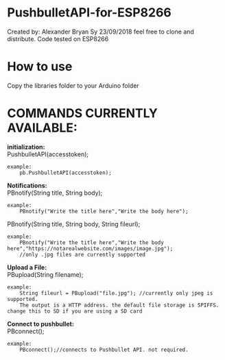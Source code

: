 # PushbulletAPI-for-ESP8266
Created by: Alexander Bryan Sy 23/09/2018
feel free to clone and distribute.
Code tested on ESP8266
# How to use
Copy the libraries folder to your Arduino folder

# COMMANDS CURRENTLY AVAILABLE:
 **initialization:**  
    PushbulletAPI(accesstoken);
        
	example:  
		pb.PushbulletAPI(accesstoken);

 **Notifications:**  
    PBnotify(String title, String body);
    
	example:  
		PBnotify("Write the title here","Write the body here");  

PBnotify(String title, String body, String fileurl);
    
	example:  
		PBnotify("Write the title here","Write the body here","https://notarealwebsite.com/images/image.jpg"); 
		//only .jpg files are currently supported

**Upload a File:**  
    PBupload(String filename);
        
	example:  
		String fileurl = PBupload("file.jpg"); //currently only jpeg is supported. 
		The output is a HTTP address. the default file storage is SPIFFS. change this to SD if you are using a SD card

**Connect to pushbullet:**  
	PBconnect();
	
	example:  
		PBconnect();//connects to Pushbullet API. not required.
